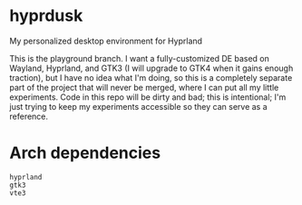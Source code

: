 # hyprdusk
My personalized desktop environment for Hyprland

This is the playground branch. I want a fully-customized DE based on Wayland, Hyprland, and GTK3 (I will upgrade to GTK4 when it gains enough traction), but I have no idea what I'm doing, so this is a completely separate part of the project that will never be merged, where I can put all my little experiments. Code in this repo will be dirty and bad; this is intentional; I'm just trying to keep my experiments accessible so they can serve as a reference.

# Arch dependencies

```
hyprland
gtk3
vte3
```
